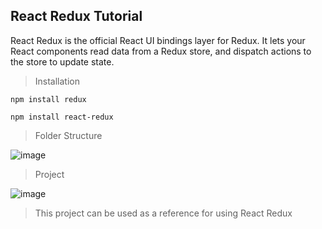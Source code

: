 ## React Redux Tutorial 

React Redux is the official React UI bindings layer for Redux. It lets your React components read data from a Redux store, and dispatch actions to the store to update state.

> Installation
```
npm install redux

npm install react-redux
```
> Folder Structure

![image](https://user-images.githubusercontent.com/52380781/132245791-c325e644-4bab-471d-a4de-50db345ac519.png)

> Project

![image](https://user-images.githubusercontent.com/52380781/132245820-05263127-db1c-42bc-95ee-0733522b0caa.png)

> This project can be used as a reference for using React Redux
